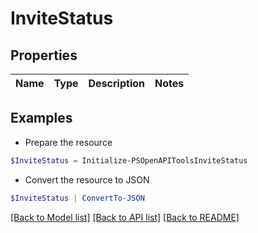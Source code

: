 # InviteStatus
## Properties

Name | Type | Description | Notes
------------ | ------------- | ------------- | -------------

## Examples

- Prepare the resource
```powershell
$InviteStatus = Initialize-PSOpenAPIToolsInviteStatus 
```

- Convert the resource to JSON
```powershell
$InviteStatus | ConvertTo-JSON
```

[[Back to Model list]](../README.md#documentation-for-models) [[Back to API list]](../README.md#documentation-for-api-endpoints) [[Back to README]](../README.md)

